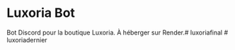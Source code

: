 # Luxoria Bot

Bot Discord pour la boutique Luxoria. À héberger sur Render.#   l u x o r i a f i n a l  
 #   l u x o r i a d e r n i e r  
 